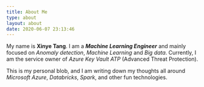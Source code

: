 ```yaml
---
title: About Me
type: about
layout: about
date: 2020-06-07 23:13:46
---
```

My name is **Xinye Tang**. I am a ***Machine Learning Engineer*** and mainly focused on *Anomaly detection*, *Machine Learning* and *Big data*. Currently, I am the service owner of *Azure Key Vault ATP*  (Advanced Threat Protection). 

This is my personal blob,  and I am writing down my thoughts all around *Microsoft Azure*, *Databricks*, *Spark*, and other fun technologies.

